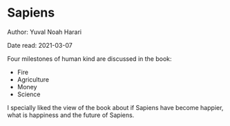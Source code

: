 # Sapiens
Author: Yuval Noah Harari

Date read: 2021-03-07

Four milestones of human kind are discussed in the book:
* Fire
* Agriculture
* Money
* Science

I specially liked the view of the book about if Sapiens have become happier, what is happiness and the future of Sapiens. 
